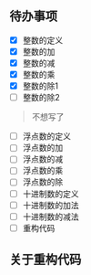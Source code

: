 ## 待办事项

- [x] 整数的定义
- [x] 整数的加
- [x] 整数的减
- [x] 整数的乘
- [x] 整数的除1
- [ ] 整数的除2
> 不想写了
- [ ] 浮点数的定义
- [ ] 浮点数的加
- [ ] 浮点数的减
- [ ] 浮点数的乘
- [ ] 浮点数的除
- [ ] 十进制数的定义
- [ ] 十进制数的加法
- [ ] 十进制数的减法
- [ ] 重构代码

## 关于重构代码


